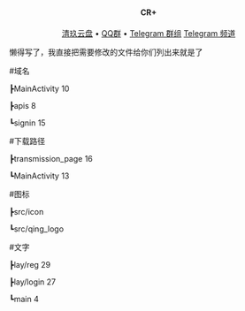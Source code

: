 <h1 align="center">
</h1>
<h4 align="center">CR+</h4>



<p align="center">
  <a href="https://www.qingstore.cn">清玖云盘</a> •
  <a href="https://jq.qq.com/?_wv=1027&k=ZgLrYvkq">QQ群</a> •
  <a href="https://t.me/cloudreve_crq">Telegram 群组</a> 
  <a href="https://t.me/cloudreve_cr">Telegram 频道</a>
</p>




懒得写了，我直接把需要修改的文件给你们列出来就是了


#域名

┣MainActivity 10

┣apis 8

┗signin 15

#下载路径

┣transmission_page 16

┗MainActivity 13

#图标

┣src/icon

┗src/qing_logo

#文字

┣lay/reg 29

┣lay/login 27

┗main 4
